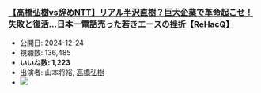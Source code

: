 ### [【高橋弘樹vs辞めNTT】リアル半沢直樹？巨大企業で革命起こせ！失敗と復活…日本一電話売った若きエースの挫折【ReHacQ】](https://www.youtube.com/watch?v=kQWSXeoH-yI)
-   公開日: 2024-12-24
-   視聴数: 136,485
-   **いいね数: 1,223**
-   出演者: 山本将裕, [高橋弘樹](/rehacq_fan/people/高橋弘樹 "wikilink")
- [![](https://img.youtube.com/vi/kQWSXeoH-yI/hqdefault.jpg)](https://www.youtube.com/watch?v=kQWSXeoH-yI)
